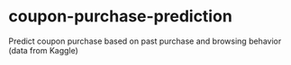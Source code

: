 # coupon-purchase-prediction
Predict coupon purchase based on past purchase and browsing behavior (data from Kaggle)
